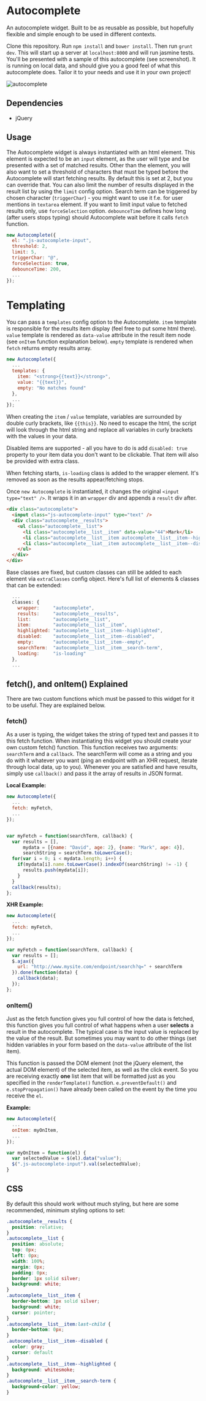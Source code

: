 Autocomplete
============

An autocomplete widget. Built to be as reusable as possible, but hopefully flexible and simple enough to be used in different contexts.


Clone this repository. Run `npm install` and `bower install`. Then run `grunt dev`. This will start up a server at `localhost:8000` and will run jasmine tests. You'll be presented with a sample of this autocomplete (see screenshot). It is running on local data, and should give you a good feel of what this autocomplete does. Tailor it to your needs and use it in your own project!

![autocomplete](/autocomplete-example.png)

## Dependencies
* jQuery

## Usage
The Autocomplete widget is always instantiated with an html element. This element is expected to be an `input` element, as the user will type and be presented with a set of matched results. Other than the element, you will also want to set a threshold of characters that must be typed before the Autocomplete will start fetching results. By default this is set at 2, but you can override that. You can also limit the number of results displayed in the result list by using the `limit` config option. Search term can be triggered by chosen character (`triggerChar`) - you might want to use it f.e. for user mentions in `textarea` element. If you want to limit input value to fetched results only, use `forceSelection` option. `debounceTime` defines how long (after users stops typing) should Autocomplete wait before it calls `fetch` function.

```js
new Autocomplete({
  el: ".js-autocomplete-input",
  threshold: 2,
  limit: 5,
  triggerChar: "@",
  forceSelection: true,
  debounceTime: 200,
  ...
});
```

# Templating
You can pass a `templates` config option to the Autocomplete. `item` template is responsible for the results item display (feel free to put some html there). `value` template is rendered as `data-value` attribute in the result item node (see `onItem` function explanation below). `empty` template is rendered when `fetch` returns empty results array.
```js
new Autocomplete({
  ...
  templates: {
    item: "<strong>{{text}}</strong>",
    value: "{{text}}",
    empty: "No matches found"
  },
  ...
});
```
When creating the `item` / `value` template, variables are surrounded by double curly brackets, like `{{this}}`. No need to escape the html, the script will look through the html string and replace all variables in curly brackets with the values in your data.

Disabled items are supported - all you have to do is add `disabled: true` property to your item data you don't want to be clickable. That item will also be provided with extra class.

When fetching starts, `is-loading` class is added to the wrapper element. It's removed as soon as the results appear/fetching stops.

Once `new Autocomplete` is instantiated, it changes the original `<input type="text" />`. It wraps it in an `wrapper` div and appends a `result` div after.

```html
<div class="autocomplete">
  <input class="js-autocomplete-input" type="text" />
  <div class="autocomplete__results">
    <ul class="autocomplete__list">
      <li class="autocomplete__list__item" data-value="44">Mark</li>
      <li class="autocomplete__list__item autocomplete__list__item--highlighted" data-value="24">Daniel</li>
      <li class="autocomplete__liat__item autocomplete__list__item--disabled" data-value="42">Carrie</li>
    </ul>
  </div>
</div>
```

Base classes are fixed, but custom classes can still be added to each element via `extraClasses` config object.
Here's full list of elements & classes that can be extended:
```js
  ...
  classes: {
    wrapper:     "autocomplete",
    results:     "autocomplete__results",
    list:        "autocomplete__list",
    item:        "autocomplete__list__item",
    highlighted: "autocomplete__list__item--highlighted",
    disabled:    "autocomplete__list__item--disabled",
    empty:       "autocomplete__list__item--empty",
    searchTerm:  "autocomplete__list__item__search-term",
    loading:     "is-loading"
  },
  ...
```

## fetch(), and onItem() Explained
There are two custom functions which must be passed to this widget for it to be useful. They are explained below.

### fetch()
As a user is typing, the widget takes the string of typed text and passes it to this fetch function. When instantiating this widget you should create your own custom fetch() function. This function receives two arguments: `searchTerm` and a `callback`. The searchTerm will come as a string and you do with it whatever you want (ping an endpoint with an XHR request, iterate through local data, up to you). Whenever you are satisfied and have results, simply use `callback()` and pass it the array of results in JSON format.

**Local Example:**
```js
new Autocomplete({
  ...
  fetch: myFetch,
  ...
});


var myFetch = function(searchTerm, callback) {
  var results = [],
      mydata = [{name: "David", age: 2}, {name: "Mark", age: 4}],
      searchString = searchTerm.toLowerCase();
  for(var i = 0; i < mydata.length; i++) {
    if(mydata[i].name.toLowerCase().indexOf(searchString) != -1) {
      results.push(mydata[i]);
    }
  }
  callback(results);
};
```

**XHR Example:**
```js
new Autocomplete({
  ...
  fetch: myFetch,
  ...
});

var myFetch = function(searchTerm, callback) {
  var results = [];
  $.ajax({
    url: "http://www.mysite.com/endpoint/search?q=" + searchTerm
  }).done(function(data) {
    callback(data);
  });
};
```

### onItem()
Just as the fetch function gives you full control of how the data is fetched, this function gives you full control of what happens when a user **selects** a result in the autocomplete. The typical case is the input value is replaced by the value of the result. But sometimes you may want to do other things (set hidden variables in your form based on the `data-value` attribute of the list item).

This function is passed the DOM element (not the jQuery element, the actual DOM element) of the selected item, as well as the click event. So you are receiving exactly **one** list item that will be formatted just as you specified in the `renderTemplate()` function. `e.preventDefault()` and `e.stopPropagation()` have already been called on the event by the time you receive the `el`.

**Example:**
```js
new Autocomplete({
  ...
  onItem: myOnItem,
  ...
});

var myOnItem = function(el) {
  var selectedValue = $(el).data("value");
  $(".js-autocomplete-input").val(selectedValue);
}
```

## CSS
By default this should work without much styling, but here are some recommended, minimum styling options to set:

```css
.autocomplete__results {
  position: relative;
}
.autocomplete__list {
  position: absolute;
  top: 0px;
  left: 0px;
  width: 100%;
  margin: 0px;
  padding: 0px;
  border: 1px solid silver;
  background: white;
}
.autocomplete__list__item {
  border-bottom: 1px solid silver;
  background: white;
  cursor: pointer;
}
.autocomplete__list__item:last-child {
  border-bottom: 0px;
}
.autocomplete__list__item--disabled {
  color: gray;
  cursor: default
}
.autocomplete__list__item--highlighted {
  background: whitesmoke;
}
.autocomplete__list__item__search-term {
  background-color: yellow;
}

```
